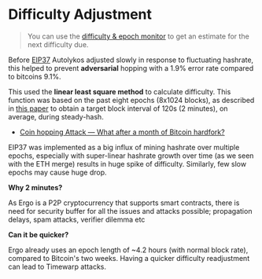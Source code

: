 # Difficulty Adjustment

> You can use the [difficulty & epoch monitor](https://cds.oette.info/ergo_diff.htm) to get an estimate for the next difficulty due. 


Before [EIP37](eip37.md) Autolykos adjusted slowly in response to fluctuating hashrate, this helped to prevent **adversarial** hopping with a 1.9% error rate compared to bitcoins 9.1%.

This used the **linear least square method** to calculate difficulty. This function was based on the past eight epochs (8x1024 blocks), as described in [this paper](https://eprint.iacr.org/2017/731.pdf) to obtain a target block interval of 120s (2 minutes), on average, during steady-hash. 

- [Coin hopping Attack — What after a month of Bitcoin hardfork?](https://medium.com/nikoin/coin-hopping-attack-what-after-a-month-of-bitcoin-hardfork-f5a92151fb7b)

EIP37 was implemented as a big influx of mining hashrate over multiple epochs, especially with super-linear hashrate growth over time (as we seen with the ETH merge) results in huge spike of difficulty. Similarly, few slow epochs may cause huge drop. 


**Why 2 minutes?**

As Ergo is a P2P cryptocurrency that supports smart contracts, there is need for security buffer for all the issues and attacks possible; propagation delays, spam attacks, verifier dilemma etc

**Can it be quicker?**

Ergo already uses an epoch length of ~4.2 hours (with normal block rate), compared to Bitcoin's two weeks. Having a quicker difficulty readjustment can lead to Timewarp attacks. 


